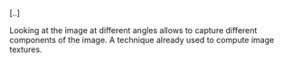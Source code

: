 \[..\]

Looking at the image at different angles allows to capture different components of the image.
A technique already used to compute image textures. 
